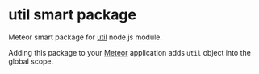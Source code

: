 util smart package
==================

Meteor smart package for [util](http://nodejs.org/api/util.html) node.js module.

Adding this package to your [Meteor](http://www.meteor.com/) application adds `util` object into the global scope.
